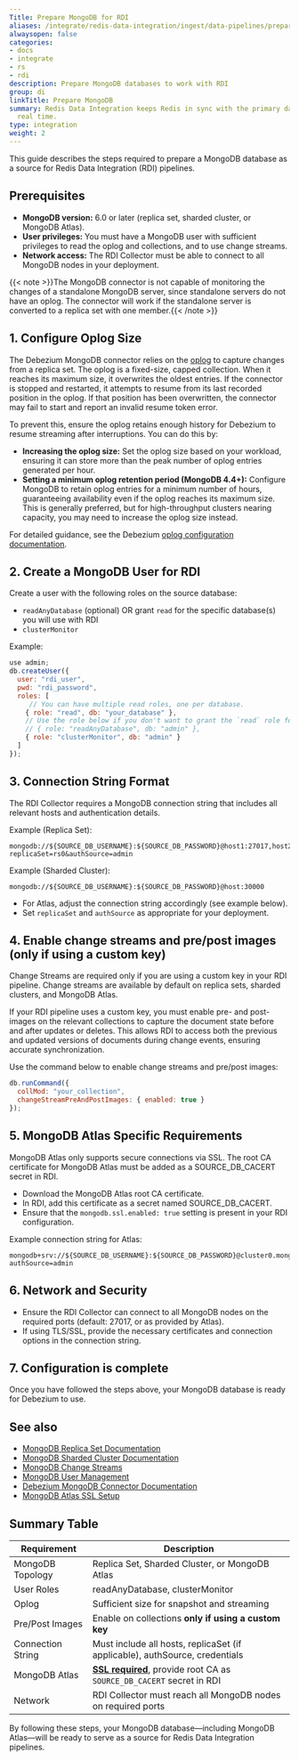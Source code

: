 ```yaml
---
Title: Prepare MongoDB for RDI
aliases: /integrate/redis-data-integration/ingest/data-pipelines/prepare-dbs/mongodb/
alwaysopen: false
categories:
- docs
- integrate
- rs
- rdi
description: Prepare MongoDB databases to work with RDI
group: di
linkTitle: Prepare MongoDB
summary: Redis Data Integration keeps Redis in sync with the primary database in near
  real time.
type: integration
weight: 2
---
```


This guide describes the steps required to prepare a MongoDB database as a source for Redis Data Integration (RDI) pipelines.

## Prerequisites
- **MongoDB version:** 6.0 or later (replica set, sharded cluster, or MongoDB Atlas).
- **User privileges:** You must have a MongoDB user with sufficient privileges to read the oplog and collections, and to use change streams.
- **Network access:** The RDI Collector must be able to connect to all MongoDB nodes in your deployment.

{{< note >}}The MongoDB connector is not capable of monitoring the changes of a standalone MongoDB server, since standalone servers do not have an oplog. The connector will work if the standalone server is converted to a replica set with one member.{{< /note >}}

## 1. Configure Oplog Size
The Debezium MongoDB connector relies on the [oplog](https://www.mongodb.com/docs/manual/core/replica-set-oplog/) to capture changes from a replica set. The oplog is a fixed-size, capped collection. When it reaches its maximum size, it overwrites the oldest entries. If the connector is stopped and restarted, it attempts to resume from its last recorded position in the oplog. If that position has been overwritten, the connector may fail to start and report an invalid resume token error.

To prevent this, ensure the oplog retains enough history for Debezium to resume streaming after interruptions. You can do this by:

- **Increasing the oplog size:** Set the oplog size based on your workload, ensuring it can store more than the peak number of oplog entries generated per hour.
- **Setting a minimum oplog retention period (MongoDB 4.4+):** Configure MongoDB to retain oplog entries for a minimum number of hours, guaranteeing availability even if the oplog reaches its maximum size. This is generally preferred, but for high-throughput clusters nearing capacity, you may need to increase the oplog size instead.

For detailed guidance, see the Debezium [oplog configuration documentation](https://debezium.io/documentation/reference/stable/connectors/mongodb.html#mongodb-optimal-oplog-config).

## 2. Create a MongoDB User for RDI
Create a user with the following roles on the source database:
- `readAnyDatabase` (optional) OR grant `read` for the specific database(s) you will use with RDI
- `clusterMonitor`

Example:
```javascript
use admin;
db.createUser({
  user: "rdi_user",
  pwd: "rdi_password",
  roles: [
     // You can have multiple read roles, one per database.
    { role: "read", db: "your_database" },
    // Use the role below if you don't want to grant the `read` role for each database.
    // { role: "readAnyDatabase", db: "admin" },
    { role: "clusterMonitor", db: "admin" }
  ]
});
```

## 3. Connection String Format
The RDI Collector requires a MongoDB connection string that includes all relevant hosts and authentication details.

Example (Replica Set):
```
mongodb://${SOURCE_DB_USERNAME}:${SOURCE_DB_PASSWORD}@host1:27017,host2:27017,host3:27017/?replicaSet=rs0&authSource=admin
```
Example (Sharded Cluster):
```
mongodb://${SOURCE_DB_USERNAME}:${SOURCE_DB_PASSWORD}@host:30000
```
- For Atlas, adjust the connection string accordingly (see example below).
- Set `replicaSet` and `authSource` as appropriate for your deployment.

## 4. Enable change streams and pre/post images (only if using a custom key)

Change Streams are required only if you are using a custom key in your RDI pipeline. Change streams are available by default on replica sets, sharded clusters, and MongoDB Atlas.

If your RDI pipeline uses a custom key, you must enable pre- and post-images on the relevant collections to capture the document state before and after updates or deletes. This allows RDI to access both the previous and updated versions of documents during change events, ensuring accurate synchronization.

Use the command below to enable change streams and pre/post images:

```javascript
db.runCommand({
  collMod: "your_collection",
  changeStreamPreAndPostImages: { enabled: true }
});
```

## 5. MongoDB Atlas Specific Requirements
MongoDB Atlas only supports secure connections via SSL.
The root CA certificate for MongoDB Atlas must be added as a SOURCE_DB_CACERT secret in RDI.

- Download the MongoDB Atlas root CA certificate.
- In RDI, add this certificate as a secret named SOURCE_DB_CACERT.
- Ensure that the `mongodb.ssl.enabled: true` setting is present in your RDI configuration.

Example connection string for Atlas:
```
mongodb+srv://${SOURCE_DB_USERNAME}:${SOURCE_DB_PASSWORD}@cluster0.mongodb.net/?authSource=admin
```

## 6. Network and Security
- Ensure the RDI Collector can connect to all MongoDB nodes on the required ports (default: 27017, or as provided by Atlas).
- If using TLS/SSL, provide the necessary certificates and connection options in the connection string.

## 7. Configuration is complete
Once you have followed the steps above, your MongoDB database is ready for Debezium to use.

## See also

- [MongoDB Replica Set Documentation](https://www.mongodb.com/docs/manual/replication/)
- [MongoDB Sharded Cluster Documentation](https://www.mongodb.com/docs/manual/sharding/)
- [MongoDB Change Streams](https://www.mongodb.com/docs/manual/changeStreams/)
- [MongoDB User Management](https://www.mongodb.com/docs/manual/core/security-users/)
- [Debezium MongoDB Connector Documentation](https://debezium.io/documentation/reference/stable/connectors/mongodb.html)
- [MongoDB Atlas SSL Setup](https://debezium.io/documentation/reference/stable/connectors/mongodb.html#mongodb-in-the-cloud)

## Summary Table
| Requirement         | Description                                                                 |
|---------------------|-----------------------------------------------------------------------------|
| MongoDB Topology    | Replica Set, Sharded Cluster, or MongoDB Atlas                              |
| User Roles          | readAnyDatabase, clusterMonitor                                             |
| Oplog               | Sufficient size for snapshot and streaming                                  |
| Pre/Post Images     | Enable on collections **only if using a custom key**                        |
| Connection String   | Must include all hosts, replicaSet (if applicable), authSource, credentials |
| MongoDB Atlas       | **[SSL required](https://debezium.io/documentation/reference/stable/connectors/mongodb.html#mongodb-property-mongodb-ssl-enabled)**, provide root CA as `SOURCE_DB_CACERT` secret in RDI       |
| Network             | RDI Collector must reach all MongoDB nodes on required ports                |

By following these steps, your MongoDB database—including MongoDB Atlas—will be ready to serve as a source for Redis Data Integration pipelines.
